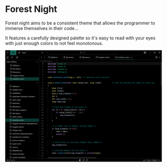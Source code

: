# Forest Night
Forest night aims to be a consistent theme that allows the programmer to immerse themselves in their code...

It features a carefully designed palette so it's easy to read with your eyes with just enough colors to not feel monotonous.

![image](https://github.com/Notiee/Forest-Night-Lapce/blob/main/screenshot.png?raw=true)